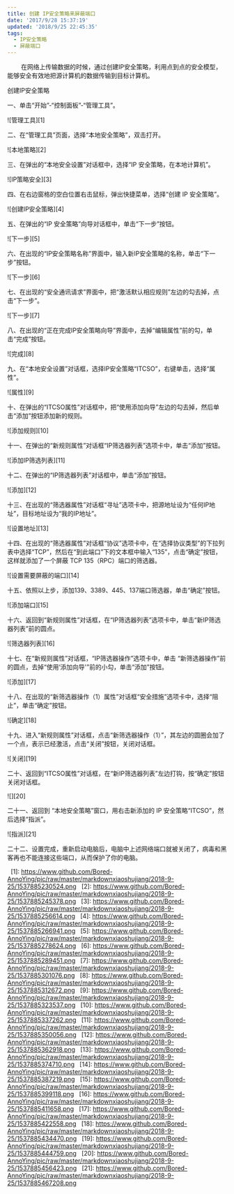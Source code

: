 ```yaml
---
title: 创建 IP安全策略来屏蔽端口
date: '2017/9/28 15:37:19'
updated: '2018/9/25 22:45:35'
tags:
  - IP安全策略
  - 屏蔽端口
---
```

        在网络上传输数据的时候，通过创建IP安全策略，利用点到点的安全模型，能够安全有效地把源计算机的数据传输到目标计算机。

创建IP安全策略

一、单击“开始”-“控制面板”-“管理工具”。

![管理工具][1]

<!-- more -->

二、在“管理工具”页面，选择“本地安全策略”，双击打开。

![本地策略][2]

三、在弹出的“本地安全设置”对话框中，选择“IP 安全策略，在本地计算机”。

![IP策略安全][3]

四、在右边窗格的空白位置右击鼠标，弹出快捷菜单，选择“创建 IP 安全策略”。

![创建IP安全策略][4]

五、在弹出的“IP 安全策略”向导对话框中，单击“下一步”按钮。

![下一步][5]

六、在出现的“IP安全策略名称”界面中，输入新IP安全策略的名称，单击“下一步”按钮。

![下一步][6]

七、在出现的“安全通讯请求”界面中，把“激活默认相应规则”左边的勾去掉，点击“下一步”。

![下一步][7]

八、在出现的“正在完成IP安全策略向导”界面中，去掉“编辑属性”前的勾，单击“完成”按钮。

![完成][8]

九、在“本地安全设置”对话框，选择IP安全策略“ITCSO”，右键单击，选择“属性”。

![属性][9]

十、在弹出的“ITCSO属性”对话框中，把“使用添加向导”左边的勾去掉，然后单击“添加”按钮添加新的规则。

![添加规则][10]

十一、在弹出的“新规则属性”对话框“IP筛选器列表”选项卡中，单击“添加”按钮。

![添加IP筛选列表][11]

十二、在弹出的“IP筛选器列表”对话框中，单击“添加”按钮。

![添加][12]

十三、在出现的“筛选器属性”对话框“寻址”选项卡中，把源地址设为“任何IP地址”，目标地址设为“我的IP地址”。

![设置地址][13]

十四、在出现的“筛选器属性”对话框“协议”选项卡中，在“选择协议类型”的下拉列表中选择“TCP”，然后在“到此端口”下的文本框中输入“135”，点击“确定”按钮，这样就添加了一个屏蔽 TCP 135（RPC）端口的筛选器。

![设置需要屏蔽的端口][14]

十五、依照以上步，添加139、3389、445、137端口筛选器，单击“确定”按钮。

![添加端口][15]

十六、返回到“新规则属性”对话框，在“IP筛选器列表”选项卡中，单击“新IP筛选器列表”前的圆点。

![筛选器列表][16]

十七、在“新规则属性”对话框，“IP筛选器操作”选项卡中，单击 “新筛选器操作”前的圆点，去掉“使用‘添加向导'”前的小勾，单击“添加”按钮。

![添加][17]

十八、在出现的“新筛选器操作（1）属性”对话框“安全措施”选项卡中，选择“阻止”，单击“确定”按钮。

![确定][18]

十九、进入“新规则属性”对话框，点击“新筛选器操作（1）”，其左边的圆圈会加了一个点，表示已经激活，点击“关闭”按钮，关闭对话框。

![关闭][19]

二十、返回到“ITCSO属性”对话框，在“新IP筛选器列表”左边打钩，按“确定”按钮关闭对话框。

![][20]

二十一、返回到 “本地安全策略”窗口，用右击新添加的 IP 安全策略“ITCSO”，然后选择“指派”。

![指派][21]

二十二、设置完成，重新启动电脑后，电脑中上述网络端口就被关闭了，病毒和黑客再也不能连接这些端口，从而保护了你的电脑。


  [1]: https://www.github.com/Bored-AnnoYing/pic/raw/master/markdownxiaoshujiang/2018-9-25/1537885230524.png
  [2]: https://www.github.com/Bored-AnnoYing/pic/raw/master/markdownxiaoshujiang/2018-9-25/1537885245378.png
  [3]: https://www.github.com/Bored-AnnoYing/pic/raw/master/markdownxiaoshujiang/2018-9-25/1537885256614.png
  [4]: https://www.github.com/Bored-AnnoYing/pic/raw/master/markdownxiaoshujiang/2018-9-25/1537885266941.png
  [5]: https://www.github.com/Bored-AnnoYing/pic/raw/master/markdownxiaoshujiang/2018-9-25/1537885278624.png
  [6]: https://www.github.com/Bored-AnnoYing/pic/raw/master/markdownxiaoshujiang/2018-9-25/1537885289451.png
  [7]: https://www.github.com/Bored-AnnoYing/pic/raw/master/markdownxiaoshujiang/2018-9-25/1537885301076.png
  [8]: https://www.github.com/Bored-AnnoYing/pic/raw/master/markdownxiaoshujiang/2018-9-25/1537885312672.png
  [9]: https://www.github.com/Bored-AnnoYing/pic/raw/master/markdownxiaoshujiang/2018-9-25/1537885323537.png
  [10]: https://www.github.com/Bored-AnnoYing/pic/raw/master/markdownxiaoshujiang/2018-9-25/1537885337262.png
  [11]: https://www.github.com/Bored-AnnoYing/pic/raw/master/markdownxiaoshujiang/2018-9-25/1537885350056.png
  [12]: https://www.github.com/Bored-AnnoYing/pic/raw/master/markdownxiaoshujiang/2018-9-25/1537885362918.png
  [13]: https://www.github.com/Bored-AnnoYing/pic/raw/master/markdownxiaoshujiang/2018-9-25/1537885374710.png
  [14]: https://www.github.com/Bored-AnnoYing/pic/raw/master/markdownxiaoshujiang/2018-9-25/1537885387219.png
  [15]: https://www.github.com/Bored-AnnoYing/pic/raw/master/markdownxiaoshujiang/2018-9-25/1537885399118.png
  [16]: https://www.github.com/Bored-AnnoYing/pic/raw/master/markdownxiaoshujiang/2018-9-25/1537885411658.png
  [17]: https://www.github.com/Bored-AnnoYing/pic/raw/master/markdownxiaoshujiang/2018-9-25/1537885422558.png
  [18]: https://www.github.com/Bored-AnnoYing/pic/raw/master/markdownxiaoshujiang/2018-9-25/1537885434470.png
  [19]: https://www.github.com/Bored-AnnoYing/pic/raw/master/markdownxiaoshujiang/2018-9-25/1537885444759.png
  [20]: https://www.github.com/Bored-AnnoYing/pic/raw/master/markdownxiaoshujiang/2018-9-25/1537885456423.png
  [21]: https://www.github.com/Bored-AnnoYing/pic/raw/master/markdownxiaoshujiang/2018-9-25/1537885467208.png